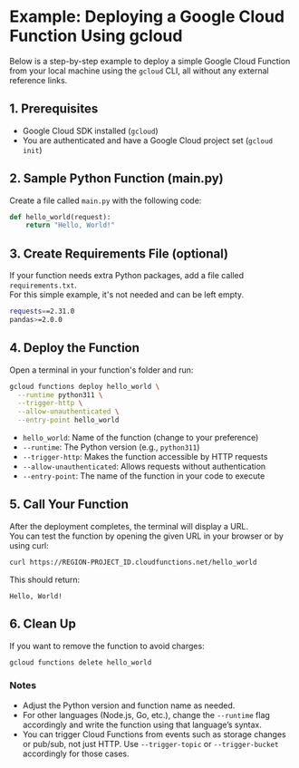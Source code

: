 # Example: Deploying a Google Cloud Function Using gcloud

Below is a step-by-step example to deploy a simple Google Cloud Function from your local machine using the `gcloud` CLI, all without any external reference links.

## 1. Prerequisites

- Google Cloud SDK installed (`gcloud`)
- You are authenticated and have a Google Cloud project set (`gcloud init`)

## 2. Sample Python Function (main.py)

Create a file called `main.py` with the following code:

```python
def hello_world(request):
    return "Hello, World!"
```

## 3. Create Requirements File (optional)

If your function needs extra Python packages, add a file called `requirements.txt`.  
For this simple example, it's not needed and can be left empty.
```bash
requests==2.31.0
pandas>=2.0.0
```

## 4. Deploy the Function

Open a terminal in your function's folder and run:

```sh
gcloud functions deploy hello_world \
  --runtime python311 \
  --trigger-http \
  --allow-unauthenticated \
  --entry-point hello_world
```

- `hello_world`: Name of the function (change to your preference)
- `--runtime`: The Python version (e.g., `python311`)
- `--trigger-http`: Makes the function accessible by HTTP requests
- `--allow-unauthenticated`: Allows requests without authentication
- `--entry-point`: The name of the function in your code to execute

## 5. Call Your Function

After the deployment completes, the terminal will display a URL.  
You can test the function by opening the given URL in your browser or by using curl:

```sh
curl https://REGION-PROJECT_ID.cloudfunctions.net/hello_world
```

This should return:

```
Hello, World!
```

## 6. Clean Up

If you want to remove the function to avoid charges:

```sh
gcloud functions delete hello_world
```

### Notes

- Adjust the Python version and function name as needed.
- For other languages (Node.js, Go, etc.), change the `--runtime` flag accordingly and write the function using that language’s syntax.
- You can trigger Cloud Functions from events such as storage changes or pub/sub, not just HTTP. Use `--trigger-topic` or `--trigger-bucket` accordingly for those cases.


